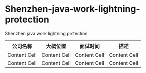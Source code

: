 # Shenzhen-java-work-lightning-protection
Shenzhen java work lightning protection

| 公司名称  | 大概位置 |  面试时间 | 描述 |
| ------------- | ------------- | -------------|-------------|
| Content Cell  | Content Cell  | Content Cell  |Content Cell  |
| Content Cell  | Content Cell  | Content Cell  | Content Cell  |
